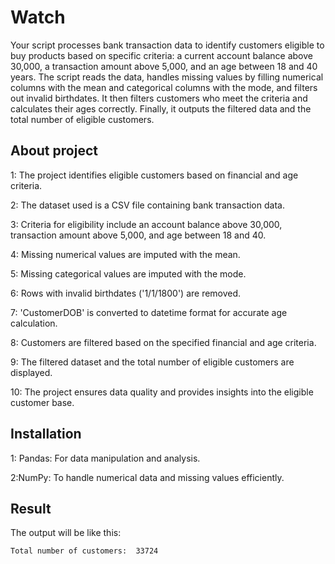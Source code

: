 
# Watch

Your script processes bank transaction data to identify customers eligible to buy products based on specific criteria: a current account balance above 30,000, a transaction amount above 5,000, and an age between 18 and 40 years. The script reads the data, handles missing values by filling numerical columns with the mean and categorical columns with the mode, and filters out invalid birthdates. It then filters customers who meet the criteria and calculates their ages correctly. Finally, it outputs the filtered data and the total number of eligible customers.








## About project
1: The project identifies eligible customers based on financial and age criteria.

2: The dataset used is a CSV file containing bank transaction data.

3: Criteria for eligibility include an account balance above 30,000, transaction amount above 5,000, and age between 18 and 40.

4: Missing numerical values are imputed with the mean.

5: Missing categorical values are imputed with the mode.

6: Rows with invalid birthdates ('1/1/1800') are removed.

7: 'CustomerDOB' is converted to datetime format for accurate age calculation.

8: Customers are filtered based on the specified financial and age criteria.

9: The filtered dataset and the total number of eligible customers are displayed.

10: The project ensures data quality and provides insights into the eligible customer base.
## Installation 
1: Pandas: For data manipulation and analysis.

2:NumPy: To handle numerical data and missing values efficiently.

## Result
The output will be like this:

    Total number of customers:  33724
